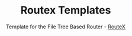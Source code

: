 <p>
  <h1 align="center">Routex Templates</h1>
  <p align="center">
    Template for the File Tree Based Router - 
    <a href="https://github.com/barelyhuman/routex">RouteX</a>
  </p>
</p>
